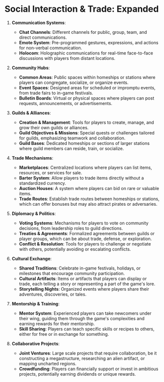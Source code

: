 # **Social Interaction & Trade: Expanded**

1. **Communication Systems**:
    * **Chat Channels**: Different channels for public, group, team, and direct communications.
    * **Emote System**: Pre-programmed gestures, expressions, and actions for non-verbal communication.
    * **Holocom**: Holographic communications for real-time face-to-face discussions with players from distant locations.

2. **Community Hubs**:
    * **Common Areas**: Public spaces within homeships or stations where players can congregate, socialize, or organize events.
    * **Event Spaces**: Designed areas for scheduled or impromptu events, from trade fairs to in-game festivals.
    * **Bulletin Boards**: Virtual or physical spaces where players can post requests, announcements, or advertisements.

3. **Guilds & Alliances**:
    * **Creation & Management**: Tools for players to create, manage, and grow their own guilds or alliances.
    * **Guild Objectives & Missions**: Special quests or challenges tailored for guilds, emphasizing teamwork and collaboration.
    * **Guild Bases**: Dedicated homeships or sections of larger stations where guild members can reside, train, or socialize.

4. **Trade Mechanisms**:
    * **Marketplaces**: Centralized locations where players can list items, resources, or services for sale.
    * **Barter System**: Allow players to trade items directly without a standardized currency.
    * **Auction Houses**: A system where players can bid on rare or valuable items.
    * **Trade Routes**: Establish trade routes between homeships or stations, which can offer bonuses but may also attract pirates or adversaries.

5. **Diplomacy & Politics**:
    * **Voting Systems**: Mechanisms for players to vote on community decisions, from leadership roles to guild directions.
    * **Treaties & Agreements**: Formalized agreements between guilds or player groups, which can be about trade, defense, or exploration.
    * **Conflict & Resolution**: Tools for players to challenge or negotiate with others, potentially avoiding or escalating conflicts.

6. **Cultural Exchange**:
    * **Shared Traditions**: Celebrate in-game festivals, holidays, or milestones that encourage community participation.
    * **Cultural Artifacts**: Items or artifacts that players can display or trade, each telling a story or representing a part of the game's lore.
    * **Storytelling Nights**: Organized events where players share their adventures, discoveries, or tales.

7. **Mentorship & Training**:
    * **Mentor System**: Experienced players can take newcomers under their wing, guiding them through the game's complexities and earning rewards for their mentorship.
    * **Skill Sharing**: Players can teach specific skills or recipes to others, either for free or in exchange for something.

8. **Collaborative Projects**:
    * **Joint Ventures**: Large scale projects that require collaboration, be it constructing a megastructure, researching an alien artifact, or mapping uncharted regions.
    * **Crowdfunding**: Players can financially support or invest in ambitious projects, potentially earning dividends or unique rewards.